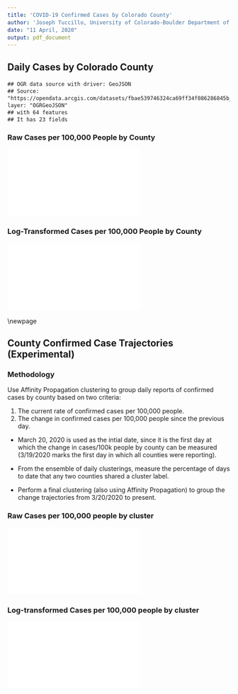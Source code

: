 ```yaml
---
title: 'COVID-19 Confirmed Cases by Colorado County'
author: 'Joseph Tuccillo, University of Colorado-Boulder Department of Geography'
date: "11 April, 2020"
output: pdf_document
---
```




## Daily Cases by Colorado County



















```
## OGR data source with driver: GeoJSON 
## Source: "https://opendata.arcgis.com/datasets/fbae539746324ca69ff34f086286845b_0.geojson", layer: "OGRGeoJSON"
## with 64 features
## It has 23 fields
```




















### Raw Cases per 100,000 People by County

![plot of chunk daily-cases-100k](figs/daily-cases-100k-1.pdf)

### Log-Transformed Cases per 100,000 People by County

![plot of chunk daily-cases-100k-log](figs/daily-cases-100k-log-1.pdf)




\newpage
## County Confirmed Case Trajectories (Experimental)


### Methodology

Use Affinity Propagation clustering to group daily reports of confirmed cases by county based on two criteria:

1. The current rate of confirmed cases per 100,000 people.
2. The change in confirmed cases per 100,000 people since the previous day.

- March 20, 2020 is used as the intial date, since it is the first day at which the change in cases/100k people by county can be measured (3/19/2020 marks the first day in which all counties were reporting).

- From the ensemble of daily clusterings, measure the percentage of days to date that any two counties shared a cluster label.

- Perform a final clustering (also using Affinity Propagation) to group the change trajectories from 3/20/2020 to present.

































### Raw Cases per 100,000 people by cluster

![plot of chunk county-clusters-raw](figs/county-clusters-raw-1.pdf)

### Log-transformed Cases per 100,000 people by cluster

![plot of chunk county-clusters--log](figs/county-clusters--log-1.pdf)
